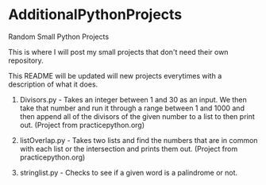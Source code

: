 # AdditionalPythonProjects
Random Small Python Projects

This is where I will post my small projects that don't need their own repository.

This README will be updated will new projects everytimes with a description of what it does.

1. Divisors.py - Takes an integer between 1 and 30 as an input. We then take that number and run it through a range between 1 and 1000 and then append all of the divisors of the given number to a list to then print out. (Project from practicepython.org)

2. listOverlap.py - Takes two lists and find the numbers that are in common with each list or the intersection and prints them out. (Project from practicepython.org)

3. stringlist.py - Checks to see if a given word is a palindrome or not.
